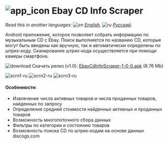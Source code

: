 # ![app_icon](https://user-images.githubusercontent.com/49783652/72156153-ddbdd180-33c5-11ea-8f87-368e733923ea.png) Ebay CD Info Scraper

*Read this in another languages: ![en](https://user-images.githubusercontent.com/49783652/69971412-e56d9900-1530-11ea-8516-f9f1f6219147.png) [English](https://github.com/konovalov-maksim/ebay_cd_info_scraper/blob/master/readme.md), ![ru](https://user-images.githubusercontent.com/49783652/69971413-e56d9900-1530-11ea-8937-a7989b8d727d.png) [Русский](https://github.com/konovalov-maksim/ebay_cd_info_scraper/blob/master/readme.ru.md).*

Android приложение, которое позволяет собрать информацию по музыкальным CD с Ebay. Поиск выполняется по названию CD, которые могут быть введены как вручную, так и автоматически определены по штрих-коду. Сканирование штрих-кода осуществляется при помощи камеры смартфона.

![download](https://user-images.githubusercontent.com/49783652/70123296-6b99f480-1683-11ea-8f71-ac9d1e14fd54.png) Скачать релиз (v1.0): [EbayCdInfoScraper-1-0-0.apk](https://github.com/konovalov-maksim/ebay_cd_info_scraper/releases/download/1.0.0/EbayCdInfoScraper.apk) (8.76 Mb)

![scrn1-ru](https://user-images.githubusercontent.com/49783652/75628701-9cd78180-5bec-11ea-843e-6032b4ba5287.png)
![scrn2-ru](https://user-images.githubusercontent.com/49783652/75628699-9ba65480-5bec-11ea-8c26-cc8dc8f602b3.png)
![scrn3-ru](https://user-images.githubusercontent.com/49783652/75628697-9a752780-5bec-11ea-9419-ff524c575308.png)


#### Особенности:
- Извлечение числа активных товаров и числа проданных товаров, найденных по запросу
- Определение средней стоимости найденных активных и проданных товаров
- Возможность многопоточного сбора данных
- Фильтры по категории и состоянию товаров
- Возможность поиска CD по штрих-кодам на основе данных discogs.com
